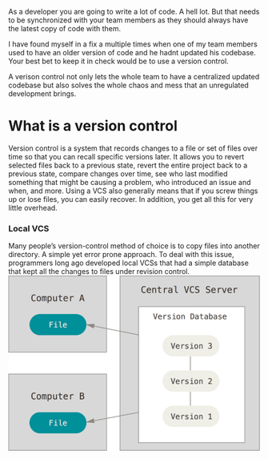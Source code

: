 As a developer you are going to write a lot of code. A hell lot.
But that needs to be synchronized with your team members as they should always have the latest copy of code with them.

I have found  myself in a fix a multiple times when one of my team members used to have an older version of code and he hadnt updated his codebase. Your best bet to keep it in check would be to use a version control.

A verison control not only lets the whole team to have a centralized updated codebase but also solves the whole chaos and mess that an unregulated development brings.

# What is a version control

Version control is a system that records changes to a file or set of files over time so that you can recall specific versions later.
It allows you to revert selected files back to a previous state, revert the entire project back to a previous state, compare changes over time, see who last modified something that might be causing a problem, who introduced an issue and when, and more.
Using a VCS also generally means that if you screw things up or lose files, you can easily recover. In addition, you get all this for very little overhead.

### Local VCS
Many people’s version-control method of choice is to copy files into another directory.
A simple yet error prone approach.
To deal with this issue, programmers long ago developed local VCSs that had a simple database that kept all the changes to files under revision control.
![local VCS](01-First-Principles/03-Version-Control/vcs.png)
